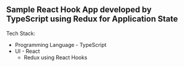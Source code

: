 ## Sample React Hook App developed by TypeScript using Redux for Application State 

Tech Stack: 
- Programming Language - TypeScript
- UI - React
  - Redux using React Hooks
